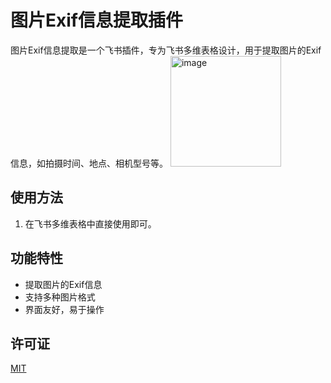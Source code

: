 # 图片Exif信息提取插件

图片Exif信息提取是一个飞书插件，专为飞书多维表格设计，用于提取图片的Exif信息，如拍摄时间、地点、相机型号等。
<img width="177" alt="image" src="https://github.com/senorL/picture-exif-info-extractor/assets/110690291/ab2b521c-061e-49cc-b24c-9696e489faa7">

## 使用方法

1. 在飞书多维表格中直接使用即可。

## 功能特性

- 提取图片的Exif信息
- 支持多种图片格式
- 界面友好，易于操作

## 许可证

[MIT](LICENSE)

